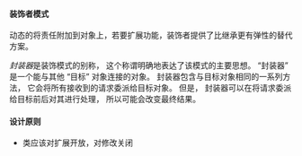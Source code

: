 

#### 装饰者模式

动态的将责任附加到对象上，若要扩展功能，装饰者提供了比继承更有弹性的替代方案。



*封装器*是装饰模式的别称， 这个称谓明确地表达了该模式的主要思想。  “封装器” 是一个能与其他 “目标” 对象连接的对象。 封装器包含与目标对象相同的一系列方法， 它会将所有接收到的请求委派给目标对象。 但是， 封装器可以在将请求委派给目标前后对其进行处理， 所以可能会改变最终结果。



#### 设计原则

* 类应该对扩展开放，对修改关闭

